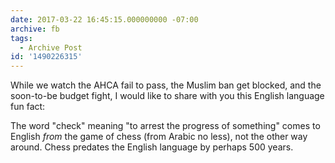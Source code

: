 ```yaml
---
date: 2017-03-22 16:45:15.000000000 -07:00
archive: fb
tags: 
  - Archive Post
id: '1490226315'
---
```


While we watch the AHCA fail to pass, the Muslim ban get blocked, and the soon-to-be budget fight, I would like to share with you this English language fun fact:

The word "check" meaning "to arrest the progress of something" comes to English *from* the game of chess (from Arabic no less), not the other way around. Chess predates the English language by perhaps 500 years.
